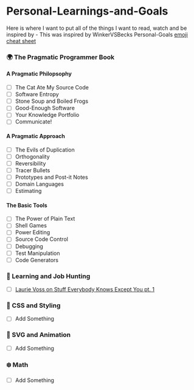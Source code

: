 # Personal-Learnings-and-Goals
Here is where I want to put all of the things I want to read, watch and be inspired by - This was inspired by WinkerVSBecks Personal-Goals
[emoji cheat sheet](https://www.webpagefx.com/tools/emoji-cheat-sheet/)


### 🌍 The Pragmatic Programmer Book 
#### A Pragmatic Philopsophy
- [ ] The Cat Ate My Source Code
- [ ] Software Entropy
- [ ] Stone Soup and Boiled Frogs
- [ ] Good-Enough Software
- [ ] Your Knowledge Portfolio
- [ ] Communicate!
#### A Pragmatic Approach
- [ ] The Evils of Duplication
- [ ] Orthogonality
- [ ] Reversibility
- [ ] Tracer Bullets
- [ ] Prototypes and Post-it Notes
- [ ] Domain Languages
- [ ] Estimating
#### The Basic Tools
- [ ] The Power of Plain Text
- [ ] Shell Games
- [ ] Power Editing
- [ ] Source Code Control
- [ ] Debugging
- [ ] Test Manipulation
- [ ] Code Generators

### :woman: Learning and Job Hunting
- [ ] [Laurie Voss on Stuff Everybody Knows Except You pt. 1](https://www.youtube.com/watch?v=JIJZnF_L5KI)

### 🐙 CSS and Styling
- [ ] Add Something

### 🐳 SVG and Animation
- [ ] Add Something

### ❄️ Math
- [ ] Add Something
